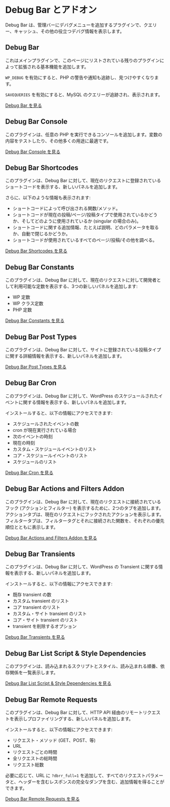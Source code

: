 <!-- 
# Debug Bar and Add-Ons
 -->
# Debug Bar とアドオン

<!-- 
The Debug Bar is a plugin that adds a debug menu to the admin bar that shows query, cache, and other helpful debugging information.
 -->
Debug Bar は、管理バーにデバグメニューを追加するプラグインで、クエリー、キャッシュ、その他の役立つデバグ情報を表示します。

## Debug Bar

<!-- 
This is the main plugin, adding the base functionality that is extended by the remaining plugins listed on this page.
 -->
これはメインプラグインで、このページにリストされている残りのプラグインによって拡張される基本機能を追加します。

<!-- 
When `WP_DEBUG` is enabled it also tracks PHP Warnings and Notices to make them easier to find.
 -->
`WP_DEBUG` を有効にすると、PHP の警告や通知も追跡し、見つけやすくなります。

<!-- 
When `SAVEQUERIES` is enabled the mysql queries are tracked and displayed.
 -->
`SAVEQUERIES` を有効にすると、MySQL のクエリーが追跡され、表示されます。

<!-- 
[Visit Debug Bar](https://wordpress.org/plugins/debug-bar/)
 -->
[Debug Bar を見る](https://wordpress.org/plugins/debug-bar/)

## Debug Bar Console

<!-- 
This plugin adds a console in which you can run arbitrary PHP. This is excellent for testing the contents of variables, among many other uses.
 -->
このプラグインは、任意の PHP を実行できるコンソールを追加します。変数の内容をテストしたり、その他多くの用途に最適です。

<!-- 
[Visit Debug Bar Console](https://wordpress.org/plugins/debug-bar-console/)
 -->
[Debug Bar Console を見る](https://wordpress.org/plugins/debug-bar-console/)

## Debug Bar Shortcodes

<!-- 
This plugin adds a new panel to the Debug Bar that displays the registered shortcodes for the current request.
 -->
このプラグインは、Debug Bar に対して、現在のリクエストに登録されているショートコードを表示する、新しいパネルを追加します。

<!-- 
Additionally it will show you:
 -->
さらに、以下のような情報も表示されます:

<!-- 
- Which function/method is called by the shortcode.
- Whether the shortcode is used on the current post/page/post type and how (only when on singular).
- Any additional information available about the shortcode, such as a description, which parameters it takes, whether or not it is self-closing.
- Find out all pages/posts/etc on which a shortcode is used.
 -->
- ショートコードによって呼び出される関数/メソッド。
- ショートコードが現在の投稿/ページ/投稿タイプで使用されているかどうか、そしてどのように使用されているか (singular の場合のみ)。
- ショートコードに関する追加情報、たとえば説明、どのパラメータを取るか、自動で閉じるかどうか。
- ショートコードが使用されているすべてのページ/投稿/その他を調べる。

<!-- 
[Visit Debug Bar Shortcodes](https://wordpress.org/plugins/debug-bar-shortcodes/)
 -->
[Debug Bar Shortcodes を見る](https://wordpress.org/plugins/debug-bar-shortcodes/)

## Debug Bar Constants

<!-- 
This plugin adds three new panels to the Debug Bar that display the defined constants available to you as a developer for the current request:
 -->
このプラグインは、Debug Bar に対して、現在のリクエストに対して開発者として利用可能な定数を表示する、3つの新しいパネルを追加します:

<!-- 
- WP Constants
- WP Class Constants
- PHP Constants
 -->
- WP 定数
- WP クラス定数
- PHP 定数

<!-- 
[Visit Debug Bar Constants](https://wordpress.org/plugins/debug-bar-constants/)
 -->
[Debug Bar Constants を見る](https://wordpress.org/plugins/debug-bar-constants/)

## Debug Bar Post Types

<!-- 
This plugin adds a new panel to the Debug Bar that displays detailed information about the registered post types for your site.
 -->
このプラグインは、Debug Bar に対して、サイトに登録されている投稿タイプに関する詳細情報を表示する、新しいパネルを追加します。

<!-- 
[Visit Debug Bar Post Types](https://wordpress.org/plugins/debug-bar-post-types/)
 -->
[Debug Bar Post Types を見る](https://wordpress.org/plugins/debug-bar-post-types/)

## Debug Bar Cron

<!-- 
This plugin adds a new panel in the Debug Bar displaying information about WordPress' scheduled events.
 -->
このプラグインは、Debug Bar に対して、WordPress のスケジュールされたイベントに関する情報を表示する、新しいパネルを追加します。

<!-- 
Once installed, you will have access to the following information:
 -->
インストールすると、以下の情報にアクセスできます:

<!-- 
- Number of scheduled events.
- If cron is currently running.
- Time of next event.
- Current time.
- List of custom scheduled events.
- List of core scheduled events.
- List of schedules.
 -->
- スケジュールされたイベントの数
- cron が現在実行されている場合
- 次のイベントの時刻
- 現在の時刻
- カスタム・スケジュールイベントのリスト
- コア・スケジュールイベントのリスト
- スケジュールのリスト

<!-- 
[Visit Debug Bar Cron](https://wordpress.org/plugins/debug-bar-cron/)
 -->
[Debug Bar Cron を見る](https://wordpress.org/plugins/debug-bar-cron/)

## Debug Bar Actions and Filters Addon

<!-- 
This plugin adds two more tabs in the Debug Bar to display hooks (Actions and Filters) attached to the current request. Actions tab displays the actions hooked to current request. Filters tab displays the filter tags along with the functions attached to it with respective priority.
 -->
このプラグインは、Debug Bar に対して、現在のリクエストに接続されているフック (アクションとフィルター) を表示するために、2つのタブを追加します。アクションタブは、現在のリクエストにフックされたアクションを表示します。フィルタータブは、フィルタータグとそれに接続された関数を、それぞれの優先順位とともに表示します。

<!-- 
[Visit Debug Bar Actions and Filters Addon](https://wordpress.org/plugins/debug-bar-actions-and-filters-addon/)
 -->
[Debug Bar Actions and Filters Addon を見る](https://wordpress.org/plugins/debug-bar-actions-and-filters-addon/)

## Debug Bar Transients

<!-- 
This plugin adds information about WordPress transients to a new panel in the Debug Bar.
 -->
このプラグインは、Debug Bar に対して、WordPress の Transient に関する情報を表示する、新しいパネルを追加します。

<!-- 
Once installed, you will have access to the following information:
 -->
インストールすると、以下の情報にアクセスできます:

<!-- 
- Number of existing transients.
- List of custom transients.
- List of core transients.
- List of custom site transients.
- List of core site transients.
- An option to delete a transient.
 -->
- 既存 transient の数
- カスタム transient のリスト
- コア transient のリスト
- カスタム・サイト transient のリスト
- コア・サイト transient のリスト
- transient を削除するオプション

<!-- 
[Visit Debug Bar Transients](https://wordpress.org/plugins/debug-bar-transients/)
 -->
[Debug Bar Transients を見る](https://wordpress.org/plugins/debug-bar-transients/)

## Debug Bar List Script & Style Dependencies

<!-- 
This plugin lists scripts and styles that are loaded, in which order they're loaded, and what dependencies exist.
 -->
このプラグインは、読み込まれるスクリプトとスタイル、読み込まれる順番、依存関係を一覧表示します。

<!-- 
[Visit Debug Bar List Script & Style Dependencies](https://wordpress.org/plugins/debug-bar-list-dependencies/)
 -->
[Debug Bar List Script & Style Dependencies を見る](https://wordpress.org/plugins/debug-bar-list-dependencies/)

<!-- 
## Debug Bar Remote Requests
 -->
## Debug Bar Remote Requests

<!-- 
This plugin will add a new panel to Debug Bar that will display and profile remote requests made through the HTTP API.
 -->
このプラグインは、Debug Bar に対して、HTTP API 経由のリモートリクエストを表示しプロファイリングする、新しいパネルを追加します。

<!-- 
Once installed, you will have access to the following information:
 -->
インストールすると、以下の情報にアクセスできます:

<!-- 
- Request method (GET, POST, etc).
- URL.
- Time per request.
- Total time for all requests.
- Total number of requests.
 -->
- リクエスト・メソッド (GET、POST、等)
- URL
- リクエストごとの時間
- 全リクエストの総時間
- リクエスト総数

<!-- 
Optionally, you can add `?dbrr_full=1` to your URL to get additional information, including all request parameters and a full dump of the response with headers.
 -->
必要に応じて、URL に `?dbrr_full=1` を追加して、すべてのリクエストパラメータと、ヘッダーを含むレスポンスの完全なダンプを含む、追加情報を得ることができます。

<!-- 
[Visit Debug Bar Remote Requests](https://wordpress.org/plugins/debug-bar-remote-requests/)
 -->
[Debug Bar Remote Requests を見る](https://wordpress.org/plugins/debug-bar-remote-requests/)